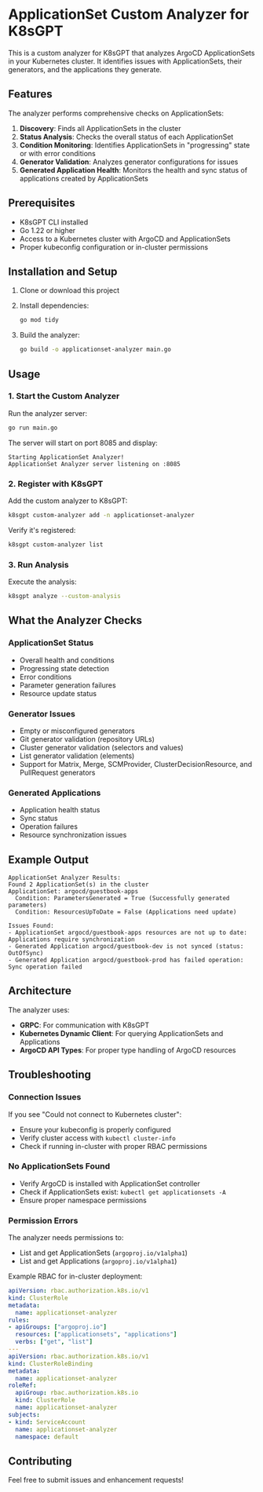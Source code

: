 # ApplicationSet Custom Analyzer for K8sGPT

This is a custom analyzer for K8sGPT that analyzes ArgoCD ApplicationSets in your Kubernetes cluster. It identifies issues with ApplicationSets, their generators, and the applications they generate.

## Features

The analyzer performs comprehensive checks on ApplicationSets:

1. **Discovery**: Finds all ApplicationSets in the cluster
2. **Status Analysis**: Checks the overall status of each ApplicationSet
3. **Condition Monitoring**: Identifies ApplicationSets in "progressing" state or with error conditions
4. **Generator Validation**: Analyzes generator configurations for issues
5. **Generated Application Health**: Monitors the health and sync status of applications created by ApplicationSets

## Prerequisites

- K8sGPT CLI installed
- Go 1.22 or higher
- Access to a Kubernetes cluster with ArgoCD and ApplicationSets
- Proper kubeconfig configuration or in-cluster permissions

## Installation and Setup

1. Clone or download this project
2. Install dependencies:
   ```bash
   go mod tidy
   ```

3. Build the analyzer:
   ```bash
   go build -o applicationset-analyzer main.go
   ```

## Usage

### 1. Start the Custom Analyzer

Run the analyzer server:
```bash
go run main.go
```

The server will start on port 8085 and display:
```
Starting ApplicationSet Analyzer!
ApplicationSet Analyzer server listening on :8085
```

### 2. Register with K8sGPT

Add the custom analyzer to K8sGPT:
```bash
k8sgpt custom-analyzer add -n applicationset-analyzer
```

Verify it's registered:
```bash
k8sgpt custom-analyzer list
```

### 3. Run Analysis

Execute the analysis:
```bash
k8sgpt analyze --custom-analysis
```

## What the Analyzer Checks

### ApplicationSet Status
- Overall health and conditions
- Progressing state detection
- Error conditions
- Parameter generation failures
- Resource update status

### Generator Issues
- Empty or misconfigured generators
- Git generator validation (repository URLs)
- Cluster generator validation (selectors and values)
- List generator validation (elements)
- Support for Matrix, Merge, SCMProvider, ClusterDecisionResource, and PullRequest generators

### Generated Applications
- Application health status
- Sync status
- Operation failures
- Resource synchronization issues

## Example Output

```
ApplicationSet Analyzer Results:
Found 2 ApplicationSet(s) in the cluster
ApplicationSet: argocd/guestbook-apps
  Condition: ParametersGenerated = True (Successfully generated parameters)
  Condition: ResourcesUpToDate = False (Applications need update)

Issues Found:
- ApplicationSet argocd/guestbook-apps resources are not up to date: Applications require synchronization
- Generated Application argocd/guestbook-dev is not synced (status: OutOfSync)
- Generated Application argocd/guestbook-prod has failed operation: Sync operation failed
```

## Architecture

The analyzer uses:
- **GRPC**: For communication with K8sGPT
- **Kubernetes Dynamic Client**: For querying ApplicationSets and Applications
- **ArgoCD API Types**: For proper type handling of ArgoCD resources

## Troubleshooting

### Connection Issues
If you see "Could not connect to Kubernetes cluster":
- Ensure your kubeconfig is properly configured
- Verify cluster access with `kubectl cluster-info`
- Check if running in-cluster with proper RBAC permissions

### No ApplicationSets Found
- Verify ArgoCD is installed with ApplicationSet controller
- Check if ApplicationSets exist: `kubectl get applicationsets -A`
- Ensure proper namespace permissions

### Permission Errors
The analyzer needs permissions to:
- List and get ApplicationSets (`argoproj.io/v1alpha1`)
- List and get Applications (`argoproj.io/v1alpha1`)

Example RBAC for in-cluster deployment:
```yaml
apiVersion: rbac.authorization.k8s.io/v1
kind: ClusterRole
metadata:
  name: applicationset-analyzer
rules:
- apiGroups: ["argoproj.io"]
  resources: ["applicationsets", "applications"]
  verbs: ["get", "list"]
---
apiVersion: rbac.authorization.k8s.io/v1
kind: ClusterRoleBinding
metadata:
  name: applicationset-analyzer
roleRef:
  apiGroup: rbac.authorization.k8s.io
  kind: ClusterRole
  name: applicationset-analyzer
subjects:
- kind: ServiceAccount
  name: applicationset-analyzer
  namespace: default
```

## Contributing

Feel free to submit issues and enhancement requests! 